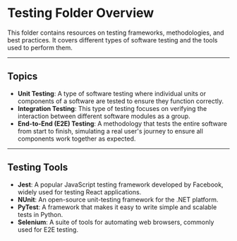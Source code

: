 # Testing Folder Overview
This folder contains resources on testing frameworks, methodologies, and best practices. It covers different types of software testing and the tools used to perform them.

---

## Topics
* **Unit Testing**: A type of software testing where individual units or components of a software are tested to ensure they function correctly.
* **Integration Testing**: This type of testing focuses on verifying the interaction between different software modules as a group.
* **End-to-End (E2E) Testing**: A methodology that tests the entire software from start to finish, simulating a real user's journey to ensure all components work together as expected.

---

## Testing Tools
* **Jest**: A popular JavaScript testing framework developed by Facebook, widely used for testing React applications.
* **NUnit**: An open-source unit-testing framework for the .NET platform.
* **PyTest**: A framework that makes it easy to write simple and scalable tests in Python.
* **Selenium**: A suite of tools for automating web browsers, commonly used for E2E testing.